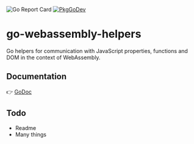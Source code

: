 ![Go Report Card](https://goreportcard.com/badge/github.com/gregoryalbouy/go-webassembly-helpers)
[![PkgGoDev](https://pkg.go.dev/badge/github.com/gregoryalbouy/go-webassembly-helpers)](https://pkg.go.dev/github.com/gregoryalbouy/go-webassembly-helpers)

# go-webassembly-helpers

Go helpers for communication with JavaScript properties, functions and DOM in the context of WebAssembly.

## Documentation

:point_right: [GoDoc](https://pkg.go.dev/github.com/gregoryalbouy/go-webassembly-helpers?tab=doc)

## Todo

- Readme
- Many things